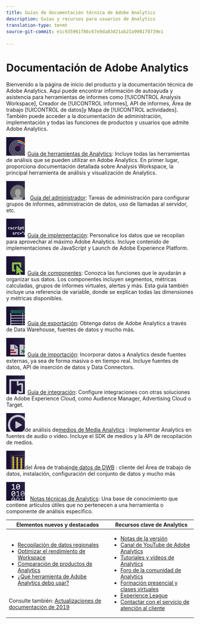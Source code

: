 ```yaml
---
title: Guías de documentación técnica de Adobe Analytics
description: Guías y recursos para usuarios de Analytics
translation-type: tm+mt
source-git-commit: e1c935961f86c67e9da83d21ab21a998178739e1

---
```



# Documentación de Adobe Analytics

Bienvenido a la página de inicio del producto y la documentación técnica de Adobe Analytics. Aquí puede encontrar información de autoayuda y asistencia para herramientas de informes como [!UICONTROL Analysis Workspace], Creador de [!UICONTROL informes], API de informes, Área de trabajo [!UICONTROL de datos]y Mapa de [!UICONTROL actividades]. También puede acceder a la documentación de administración, implementación y todas las funciones de productos y usuarios que admite Adobe Analytics.

[![Herramientas](assets/analyze_50px.png)](/help/analyze/home.md) [Guía de herramientas de Analytics](/help/analyze/home.md): Incluye todas las herramientas de análisis que se pueden utilizar en Adobe Analytics. En primer lugar, proporciona documentación detallada sobre Analysis Workspace, la principal herramienta de análisis y visualización de Analytics.

[![Administrador](assets/admin_50px.png)](/help/admin/home.md) [Guía del administrador](/help/admin/home.md): Tareas de administración para configurar grupos de informes, administración de datos, uso de llamadas al servidor, etc.

[![Implementación](assets/implement_50px.png)](/help/implement/home.md) [Guía de implementación](/help/implement/home.md): Personalice los datos que se recopilan para aprovechar al máximo Adobe Analytics. Incluye contenido de implementaciones de JavaScript y Launch de Adobe Experience Platform.

[![Componentes](assets/components_50px.png)](/help/components/home.md) [Guía de componentes](/help/components/home.md): Conozca las funciones que le ayudarán a organizar sus datos. Los componentes incluyen segmentos, métricas calculadas, grupos de informes virtuales, alertas y más. Esta guía también incluye una referencia de variable, donde se explican todas las dimensiones y métricas disponibles.

[![Exportar](assets/export_50px.png)](/help/export/home.md) [Guía de exportación](/help/export/home.md): Obtenga datos de Adobe Analytics a través de Data Warehouse, fuentes de datos y mucho más.

[![Importar](assets/import_50px.png)](/help/import/home.md) [Guía de importación](/help/import/home.md): Incorporar datos a Analytics desde fuentes externas, ya sea de forma masiva o en tiempo real. Incluye fuentes de datos, API de inserción de datos y Data Connectors.

[![Integración](assets/integrate_50px.png)](/help/integrate/home.md) [Guía de integración](/help/integrate/home.md): Configure integraciones con otras soluciones de Adobe Experience Cloud, como Audience Manager, Advertising Cloud o Target.

[![Guía](assets/media_50px.png)](https://docs.adobe.com/content/help/en/media-analytics/using/media-overview.html)de análisis de[medios de Media Analytics](https://docs.adobe.com/content/help/en/media-analytics/using/media-overview.html) : Implementar Analytics en fuentes de audio o vídeo. Incluye el SDK de medios y la API de recopilación de medios.

[![Guías](assets/workbench_50px.png)](https://docs.adobe.com/content/help/en/data-workbench/using/home.html)del Área de trabajo[de datos de DWB](https://docs.adobe.com/content/help/en/data-workbench/using/home.html) : cliente del Área de trabajo de datos, instalación, configuración del conjunto de datos y mucho más

[![Notas técnicas](assets/technotes_50px.png)](/help/technotes/home.md) [Notas técnicas de Analytics](/help/technotes/home.md): Una base de conocimiento que contiene artículos útiles que no pertenecen a una herramienta o componente de análisis específico.

| Elementos nuevos y destacados | Recursos clave de Analytics |
| --- | --- |
| <ul><li>[Recopilación de datos regionales](/help/technotes/rdc/regional-data-collection.md)</li><li>[Optimizar el rendimiento de Workspace](/help/analyze/analysis-workspace/optimizing-performance.md)</li><li>[Comparación de productos de Analytics](/help/admin/c-analytics-product-comparison/analytics-product-comparison.md)</li><li>[¿Qué herramienta de Adobe Analytics debo usar?](/help/admin/c-analytics-product-comparison/which-analytics-tool.md)</li></ul><br> Consulte también: [Actualizaciones de documentación de 2019](doc-updates.md) | <ul><li> [Notas de la versión](https://marketing.adobe.com/resources/help/en_US/whatsnew/)</li><li> [Canal de YouTube de Adobe Analytics](https://www.youtube.com/channel/UC8I6bqCk7gO6YdoMz6W5fvw)</li><li>[Tutoriales y vídeos de Analytics](https://helpx.adobe.com/analytics/kt/index/analytics-videos.html)</li><li>[Foro de la comunidad de Analytics](https://forums.adobe.com/community/experience-cloud/analytics-cloud/analytics)</li><li>[Formación presencial y clases virtuales](https://training.adobe.com/training/courses.html#solution=adobeAnalytics)</li><li>[Experience League](https://landing.adobe.com/experience-league/)</li><li>[Contactar con el servicio de atención al cliente](https://helpx.adobe.com/support/analytics.html)</li></ul> |

<!-- Keep around for now

## Analytics reporting capabilities

Here is a comprehensive list of and links to all the reporting capabilities in Adobe Analytics.

* [Analysis Workspace](/help/analyze/analysis-workspace/analysis-workspace-features.md)
* [Report Builder](/help/analyze/report-builder/home.md)
* [Data Warehouse](/help/export/data-warehouse/data-warehouse.md)
* [Mobile Services UI](https://docs.adobe.com/content/help/en/mobile-services/using/home.html)
* [Data Workbench](https://docs.adobe.com/content/help/en/data-workbench/using/home.html)
* [Reports & Analytics](/help/analyze/reports-analytics/getting-started.md)
* [Ad Hoc Analysis](/help/analyze/ad-hoc-analysis/adhoc-home.md)

### Analytics feature list

*   [Activity Map](/help/analyze/activity-map/activity-map.md)
*   [Anomaly Detection](/help/analyze/analysis-workspace/virtual-analyst/c-anomaly-detection/statistics-anomaly-detection.md)
*   [Bot filtering](/help/admin/admin/bot-removal/bot-rules.md)
*   [Calculated Metrics](/help/components/c-calcmetrics/cm-overview.md)
*   [Classifications](/help/components/c-classifications2/c-classifications.md)
*   [Cohort Analysis](/help/analyze/analysis-workspace/visualizations/cohort-table/cohort-analysis.md)
*   [Contribution Analysis](/help/analyze/analysis-workspace/virtual-analyst/c-anomaly-detection/anomaly-detection.md)
*   [Data Connectors](https://www.adobeexchange.com/experiencecloud.html)
*   [Data Feeds](/help/export/analytics-data-feed/data-feed-overview.md)   
*   [Data Sources](/help/import/c-data-sources/datasrc-home.md)  
*   [Fallout](/help/analyze/analysis-workspace/visualizations/fallout/fallout-flow.md)
*   [Flow](/help/analyze/analysis-workspace/visualizations/c-flow/flow.md)
*   [Intelligent Alerts](/help/components/c-alerts/intellligent-alerts.md)
*   [Mobile App SDK](https://docs.adobe.com/content/help/en/mobile-services/using/home.html)  
*   [Real-time reporting](/help/components/c-real-time-reporting/realtime.md)
*   [Segmentation](/help/components/c-segmentation/seg-home.md)
*   [Segment Comparison](/help/analyze/analysis-workspace/c-panels/c-segment-comparison/segment-comparison.md)
*   [Video Tracking](https://docs.adobe.com/content/help/en/media-analytics/using/media-overview.html)
*   [Virtual Report Suites](/help/components/vrs/vrs-about.md)

## Contact options

Support delegates can get assisted support via:

**In-Product:**

1.  [Sign in to Adobe Analytics.](https://sc.omniture.com/login/)
2.  Navigate to **Help** > **Customer Care**.

**Phone:** 1-800-497-0335 (US & Canada).

Get [phone numbers for other regions](https://helpx.adobe.com/contact/dma-external/DMACustomeCareRegionalPhoneNumbers.html).

**Email:**

1.  Include [case details](https://helpx.adobe.com/experience-cloud/enterprise-email-support-guidelines.html) to open a ticket via email. 
1.  Send your case to [customercare@adobe.com](mailto:customercare@adobe.com).

Not sure if you're a **support delegate**? Find out if this [user type applies to you](https://helpx.adobe.com/experience-cloud/supported-users.html) and learn about our [enterprise support terms](https://helpx.adobe.com/support/programs/enterprise-support-terms.html).
 -->
